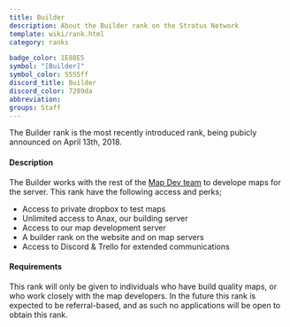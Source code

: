 ```yaml
---
title: Builder
description: About the Builder rank on the Stratus Network
template: wiki/rank.html
category: ranks

badge_color: 1E88E5
symbol: "[Builder]"
symbol_color: 5555ff
discord_title: Builder
discord_color: 7289da
abbreviation: 
groups: Staff
---
```


The Builder rank is the most recently introduced rank, being pubicly announced on April 13th, 2018.

#### Description

The Builder works with the rest of the [Map Dev team](https://mcresourcepile.github.io/addon-project/wiki/ranks/map_developer) to develope maps for the server. This rank have the following access and perks;
- Access to private dropbox to test maps
- Unlimited access to Anax, our building server
- Access to our map development server
- A builder rank on the website and on map servers
- Access to Discord & Trello for extended communications

#### Requirements

This rank will only be given to individuals who have build quality maps, or who work closely with the map developers. In the future this rank is expected to be referral-based, and as such no applications will be open to obtain this rank.
